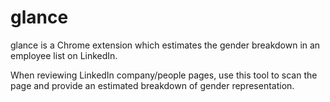 # glance
glance is a Chrome extension which estimates the gender breakdown in an employee list on LinkedIn.

When reviewing LinkedIn company/people pages, use this tool to scan the page and provide an estimated breakdown of gender representation.

